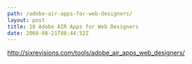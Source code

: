 ```yaml
---
path: /adobe-air-apps-for-web-designers/
layout: post
title: 10 Adobe AIR Apps for Web Designers
date: 2008-08-21T08:44:52Z
---
```


<a href="http://sixrevisions.com/tools/adobe_air_apps_web_designers/" target="_blank">http://sixrevisions.com/tools/adobe_air_apps_web_designers/</a>